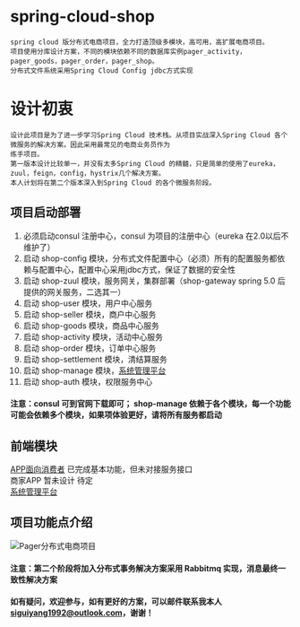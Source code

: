 # spring-cloud-shop
    spring cloud 版分布式电商项目，全力打造顶级多模块，高可用，高扩展电商项目。
    项目使用分库设计方案，不同的模块依赖不同的数据库实例pager_activity，pager_goods，pager_order，pager_shop。
    分布式文件系统采用Spring Cloud Config jdbc方式实现
# 设计初衷
    设计此项目是为了进一步学习Spring Cloud 技术栈。从项目实战深入Spring Cloud 各个微服务的解决方案。因此采用最常见的电商业务员作为
    练手项目。
    第一版本设计比较单一，并没有太多Spring Cloud 的精髓，只是简单的使用了eureka，zuul，feign，config，hystrix几个解决方案。
    本人计划将在第二个版本深入到Spring Cloud 的各个微服务阶段。 
## 项目启动部署
1. 必须启动consul 注册中心，consul 为项目的注册中心（eureka 在2.0以后不维护了） 
2. 启动 shop-config 模块，分布式文件配置中心（必须）所有的配置服务都依赖与配置中心，配置中心采用jdbc方式，保证了数据的安全性
3. 启动 shop-zuul 模块，服务网关，集群部署（shop-gateway spring 5.0 后提供的网关服务，二选其一）
4. 启动 shop-user 模块，用户中心服务 
5. 启动 shop-seller 模块，商户中心服务
6. 启动 shop-goods 模块，商品中心服务
7. 启动 shop-activity 模块，活动中心服务
8. 启动 shop-order 模块，订单中心服务
9. 启动 shop-settlement 模块，清结算服务
10. 启动 shop-manage 模块，[系统管理平台](https://github.com/SiGuiyang/vue-shop-admin.git)
11. 启动 shop-auth 模块，权限服务中心

#### 注意：consul 可到官网下载即可； shop-manage 依赖于各个模块，每一个功能可能会依赖多个模块，如果项体验更好，请将所有服务都启动
## 前端模块
[APP面向消费者](https://github.com/SiGuiyang/vue-cloud-shop.git) 已完成基本功能，但未对接服务接口<br />
商家APP 暂未设计 待定 <br />
[系统管理平台](https://github.com/SiGuiyang/vue-shop-admin.git)
## 项目功能点介绍
![Pager分布式电商项目](http://pk6b0a7n8.bkt.clouddn.com/Pager_Shop.png "Pager分布式电商项目")

#### 注意：第二个阶段将加入分布式事务解决方案采用 Rabbitmq 实现，消息最终一致性解决方案
#### 如有疑问，欢迎参与，如有更好的方案，可以邮件联系我本人**siguiyang1992@outlook.com**，谢谢！
